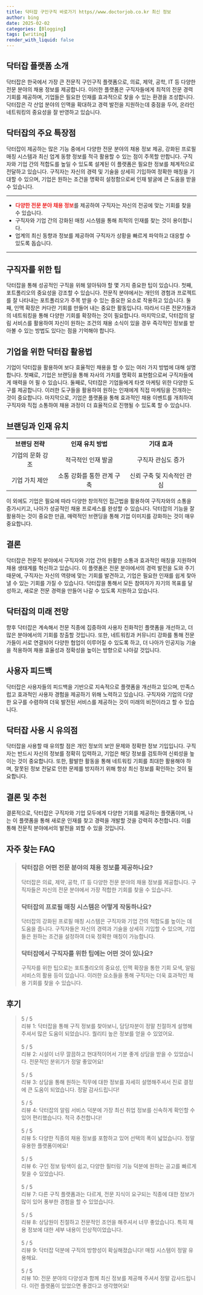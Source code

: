 ```yaml
---
title: 닥터잡 구인구직 바로가기 https//www.doctorjob.co.kr 최신 정보
author: bing
date: 2025-02-02
categories: [Blogging]
tags: [writing]
render_with_liquid: false
---
```



<h2 id='닥터잡 플랫폼 소개'>닥터잡 플랫폼 소개</h2>

<p>닥터잡은 한국에서 가장 큰 전문직 구인구직 플랫폼으로, 의료, 제약, 공학, IT 등 다양한 전문 분야의 채용 정보를 제공합니다. 이러한 플랫폼은 구직자들에게 최적의 전문 경력 기회를 제공하며, 기업들은 필요한 인재를 효과적으로 찾을 수 있는 환경을 조성합니다. 닥터잡은 각 산업 분야의 인맥을 확대하고 경력 발전을 지원하는데 중점을 두어, 온라인 네트워킹의 중요성을 잘 반영하고 있습니다.</p>

<h2 id='닥터잡의 주요 특장점'>닥터잡의 주요 특장점</h2>

<p>닥터잡이 제공하는 많은 기능 중에서 다양한 전문 분야의 채용 정보 제공, 강화된 프로필 매칭 시스템과 최신 업계 동향 정보를 적극 활용할 수 있는 점이 주목할 만합니다. 구직자와 기업 간의 적합도를 높일 수 있도록 설계된 이 플랫폼은 필요한 정보를 체계적으로 전달하고 있습니다. 구직자는 자신의 경력 및 기술을 상세히 기입하여 정확한 매칭을 기대할 수 있으며, 기업은 원하는 조건을 명확히 설정함으로써 인재 발굴에 큰 도움을 받을 수 있습니다.</p>

<hr />

<ul>
    <li><b><span style="color: #ee2323;">다양한 전문 분야 채용 정보</span></b>를 제공하여 구직자는 자신의 전공에 맞는 기회를 찾을 수 있습니다.</li>
    <li>구직자와 기업 간의 강화된 매칭 시스템을 통해 최적의 인재를 찾는 것이 용이합니다.</li>
    <li>업계의 최신 동향과 정보를 제공하여 구직자가 상황을 빠르게 파악하고 대응할 수 있도록 돕습니다.</li>
</ul>

<hr />

<h2 id='구직자를 위한 팁'>구직자를 위한 팁</h2>

<p>닥터잡을 통해 성공적인 구직을 위해 알아둬야 할 몇 가지 중요한 팁이 있습니다. 첫째, 포트폴리오의 중요성을 강조할 수 있습니다. 전문직 분야에서는 개인의 경험과 프로젝트를 잘 나타내는 포트폴리오가 주목 받을 수 있는 중요한 요소로 작용하고 있습니다. 둘째, 인맥 확장은 커다란 기회를 만들어 내는 중요한 활동입니다. 따라서 다른 전문가들과의 네트워킹을 통해 다양한 기회를 확장하는 것이 필요합니다. 마지막으로, 닥터잡의 알림 서비스를 활용하여 자신이 원하는 조건의 채용 소식이 있을 경우 즉각적인 정보를 받아볼 수 있는 방법도 있다는 점을 기억해야 합니다.</p>

<h2 id='기업을 위한 닥터잡 활용법'>기업을 위한 닥터잡 활용법</h2>

<p>기업이 닥터잡을 활용하여 보다 효율적인 채용을 할 수 있는 여러 가지 방법에 대해 설명합니다. 첫째로, 기업은 브랜딩을 통해 자사의 가치를 명확히 표현함으로써 구직자들에게 매력을 어 필 수 있습니다. 둘째로, 닥터잡은 기업들에게 타겟 마케팅 위한 다양한 도구를 제공합니다. 이러한 도구들을 활용하여 원하는 인재에게 직접 마케팅을 전개하는 것이 중요합니다. 마지막으로, 기업은 플랫폼을 통해 효과적인 채용 이벤트를 개최하여 구직자와 직접 소통하여 채용 과정이 더 효율적으로 진행될 수 있도록 할 수 있습니다.</p>

<h2 id='브랜딩과 인재 유치'>브랜딩과 인재 유치</h2>

<table>
    <tr>
        <td style="text-align: center; height: 30px;"><b>브랜딩 전략</b></td>
        <td style="text-align: center; height: 30px;"><b>인재 유치 방법</b></td>
        <td style="text-align: center; height: 30px;"><b>기대 효과</b></td>
    </tr>
    <tr>
        <td style="text-align: center; height: 30px;">기업의 문화 강조</td>
        <td style="text-align: center; height: 30px;">적극적인 인재 발굴</td>
        <td style="text-align: center; height: 30px;">구직자 관심도 증가</td>
    </tr>
    <tr>
        <td style="text-align: center; height: 30px;">기업 가치 제안</td>
        <td style="text-align: center; height: 30px;">소통 강화를 통한 관계 구축</td>
        <td style="text-align: center; height: 30px;">신뢰 구축 및 지속적인 관심</td>
    </tr>
</table>

<p>이 외에도 기업은 필요에 따라 다양한 창의적인 접근법을 활용하여 구직자와의 소통을 증가시키고, 나아가 성공적인 채용 프로세스를 완성할 수 있습니다. 닥터잡의 기능을 잘 활용하는 것이 중요한 만큼, 매력적인 브랜딩을 통해 기업 이미지를 강화하는 것이 매우 중요합니다.</p>

<h2 id='결론'>결론</h2>

<p>닥터잡은 전문직 분야에서 구직자와 기업 간의 원활한 소통과 효과적인 매칭을 지원하여 채용 생태계를 혁신하고 있습니다. 이 플랫폼은 전문 분야에서의 경력 발전을 도와 주기 때문에, 구직자는 자신의 역량에 맞는 기회를 발견하고, 기업은 필요한 인재를 쉽게 찾아낼 수 있는 기회를 가질 수 있습니다. 닥터잡을 통해서 모든 참여자가 자기의 목표를 달성하고, 새로운 전문 경력을 만들어 나갈 수 있도록 지원하고 있습니다.</p>

<h2 id='닥터잡의 미래 전망'>닥터잡의 미래 전망</h2>

<p>향후 닥터잡은 계속해서 전문 직종에 집중하여 사용자 친화적인 플랫폼을 개선하고, 더 많은 분야에서의 기회를 창출할 것입니다. 또한, 네트워킹과 커뮤니티 강화를 통해 전문가들이 서로 연결되어 다양한 협업이 이루어질 수 있도록 하고, 더 나아가 인공지능 기술을 적용하여 채용 효율성과 정확성을 높이는 방향으로 나아갈 것입니다.</p>

<h2 id='사용자 피드백'>사용자 피드백</h2>

<p>닥터잡은 사용자들의 피드백을 기반으로 지속적으로 플랫폼을 개선하고 있으며, 만족스럽고 효과적인 사용자 경험을 제공하기 위해 노력하고 있습니다. 구직자와 기업의 다양한 요구를 수렴하여 더욱 발전된 서비스를 제공하는 것이 미래의 비전이라고 할 수 있습니다.</p>

<h2 id='닉터잡 사용 시 유의점'>닥터잡 사용 시 유의점</h2>

<p>닥터잡을 사용할 때 유의할 점은 개인 정보의 보안 문제와 정확한 정보 기입입니다. 구직자는 반드시 자신의 정보를 정확히 입력하고, 기업은 해당 정보를 검토하여 신뢰성을 높이는 것이 중요합니다. 또한, 활발한 활동을 통해 네트워킹 기회를 최대한 활용해야 하며, 잘못된 정보 전달로 인한 문제를 방지하기 위해 항상 최신 정보를 확인하는 것이 필요합니다.</p>

<h2 id='결론 및 추천'>결론 및 추천</h2>

<p>결론적으로, 닥터잡은 구직자와 기업 모두에게 다양한 기회를 제공하는 플랫폼이며, 나는 이 플랫폼을 통해 새로운 인재를 찾고 경력을 개발할 것을 강력히 추천합니다. 이를 통해 전문직 분야에서의 발전을 꾀할 수 있을 것입니다.</p>


<h2 id='자주_찾는_FAQ'>자주 찾는 FAQ</h2>
<div itemscope="" itemtype="https://schema.org/FAQPage"> 
<blockquote> 
<div itemscope="" itemprop="mainEntity" itemtype="https://schema.org/Question"> 
<h3 itemprop="name">닥터잡은 어떤 전문 분야의 채용 정보를 제공하나요?</h3> 
<div itemscope="" itemprop="acceptedAnswer" itemtype="https://schema.org/Answer"> 
<span itemprop="text"> 
<p>닥터잡은 의료, 제약, 공학, IT 등 다양한 전문 분야의 채용 정보를 제공합니다. 구직자들은 자신의 전문 분야에서 가장 적합한 기회를 찾을 수 있습니다.</p> 
</span> 
</div> 
</div> 

<div itemscope="" itemprop="mainEntity" itemtype="https://schema.org/Question"> 
<h3 itemprop="name">닥터잡의 프로필 매칭 시스템은 어떻게 작동하나요?</h3> 
<div itemscope="" itemprop="acceptedAnswer" itemtype="https://schema.org/Answer"> 
<span itemprop="text"> 
<p>닥터잡의 강화된 프로필 매칭 시스템은 구직자와 기업 간의 적합도를 높이는 데 도움을 줍니다. 구직자들은 자신의 경력과 기술을 상세히 기입할 수 있으며, 기업들은 원하는 조건을 설정하여 더욱 정확한 매칭이 가능합니다.</p> 
</span> 
</div> 
</div> 

<div itemscope="" itemprop="mainEntity" itemtype="https://schema.org/Question"> 
<h3 itemprop="name">닥터잡에서 구직자를 위한 팁에는 어떤 것이 있나요?</h3> 
<div itemscope="" itemprop="acceptedAnswer" itemtype="https://schema.org/Answer"> 
<span itemprop="text"> 
<p>구직자를 위한 팁으로는 포트폴리오의 중요성, 인맥 확장을 통한 기회 모색, 알림 서비스의 활용 등이 있습니다. 이러한 요소들을 통해 구직자는 더욱 효과적인 채용 기회를 찾을 수 있습니다.</p> 
</span> 
</div> 
</div> 
</blockquote> 
</div>
<h2 id='후기'>후기</h2>
<div itemscope itemtype="https://schema.org/Product">
  <blockquote>
  <div itemprop="review" itemscope itemtype="https://schema.org/Review">
      <div itemprop="reviewRating" itemscope itemtype="https://schema.org/Rating"> <span itemprop="ratingValue">5</span> / <span itemprop="bestRating">5</span> </div>
      <span itemprop="reviewBody">리뷰 1: 닥터잡을 통해 구직 정보를 찾아보니, 담당자분이 정말 친절하게 설명해주셔서 많은 도움이 되었습니다. 퀄리티 높은 정보를 얻을 수 있었어요.</span>
  </div>
  <br>
  <div itemprop="review" itemscope itemtype="https://schema.org/Review">
      <div itemprop="reviewRating" itemscope itemtype="https://schema.org/Rating"> <span itemprop="ratingValue">5</span> / <span itemprop="bestRating">5</span> </div>
      <span itemprop="reviewBody">리뷰 2: 시설이 너무 깔끔하고 현대적이어서 기분 좋게 상담을 받을 수 있었습니다. 전문적인 분위기가 정말 좋았어요!</span>
  </div>
  <br>
  <div itemprop="review" itemscope itemtype="https://schema.org/Review">
      <div itemprop="reviewRating" itemscope itemtype="https://schema.org/Rating"> <span itemprop="ratingValue">5</span> / <span itemprop="bestRating">5</span> </div>
      <span itemprop="reviewBody">리뷰 3: 상담을 통해 원하는 직무에 대한 정보를 자세히 설명해주셔서 진로 결정에 큰 도움이 되었습니다. 정말 감사드립니다!</span>
  </div>
  <br>
  <div itemprop="review" itemscope itemtype="https://schema.org/Review">
      <div itemprop="reviewRating" itemscope itemtype="https://schema.org/Rating"> <span itemprop="ratingValue">5</span> / <span itemprop="bestRating">5</span> </div>
      <span itemprop="reviewBody">리뷰 4: 닥터잡의 알림 서비스 덕분에 가장 최신 취업 정보를 신속하게 확인할 수 있어 편리했습니다. 적극 추천합니다!</span>
  </div>
  <br>
  <div itemprop="review" itemscope itemtype="https://schema.org/Review">
      <div itemprop="reviewRating" itemscope itemtype="https://schema.org/Rating"> <span itemprop="ratingValue">5</span> / <span itemprop="bestRating">5</span> </div>
      <span itemprop="reviewBody">리뷰 5: 다양한 직종의 채용 정보를 포함하고 있어 선택의 폭이 넓었습니다. 정말 유용한 플랫폼이에요!</span>
  </div>
  <br>
  <div itemprop="review" itemscope itemtype="https://schema.org/Review">
      <div itemprop="reviewRating" itemscope itemtype="https://schema.org/Rating"> <span itemprop="ratingValue">5</span> / <span itemprop="bestRating">5</span> </div>
      <span itemprop="reviewBody">리뷰 6: 구인 정보 탐색이 쉽고, 다양한 필터링 기능 덕분에 원하는 공고를 빠르게 찾을 수 있었습니다.</span>
  </div>
  <br>
  <div itemprop="review" itemscope itemtype="https://schema.org/Review">
      <div itemprop="reviewRating" itemscope itemtype="https://schema.org/Rating"> <span itemprop="ratingValue">5</span> / <span itemprop="bestRating">5</span> </div>
      <span itemprop="reviewBody">리뷰 7: 다른 구직 플랫폼과는 다르게, 전문 지식이 요구되는 직종에 대한 정보가 많이 있어 풍부한 경험을 할 수 있었습니다.</span>
  </div>
  <br>
  <div itemprop="review" itemscope itemtype="https://schema.org/Review">
      <div itemprop="reviewRating" itemscope itemtype="https://schema.org/Rating"> <span itemprop="ratingValue">5</span> / <span itemprop="bestRating">5</span> </div>
      <span itemprop="reviewBody">리뷰 8: 상담원이 친절하고 전문적인 조언을 해주셔서 너무 좋았습니다. 특히 채용 정보에 대한 세부 내용이 인상적이었습니다.</span>
  </div>
  <br>
  <div itemprop="review" itemscope itemtype="https://schema.org/Review">
      <div itemprop="reviewRating" itemscope itemtype="https://schema.org/Rating"> <span itemprop="ratingValue">5</span> / <span itemprop="bestRating">5</span> </div>
      <span itemprop="reviewBody">리뷰 9: 닥터잡 덕분에 구직의 방향성이 확실해졌습니다! 매칭 시스템이 정말 유용해요.</span>
  </div>
  <br>
  <div itemprop="review" itemscope itemtype="https://schema.org/Review">
      <div itemprop="reviewRating" itemscope itemtype="https://schema.org/Rating"> <span itemprop="ratingValue">5</span> / <span itemprop="bestRating">5</span> </div>
      <span itemprop="reviewBody">리뷰 10: 전문 분야의 다양성과 함께 최신 정보를 제공해 주셔서 정말 감사드립니다. 이런 플랫폼이 있었으면 좋겠다고 생각했어요!</span>
  </div>
  </blockquote>
</div>
